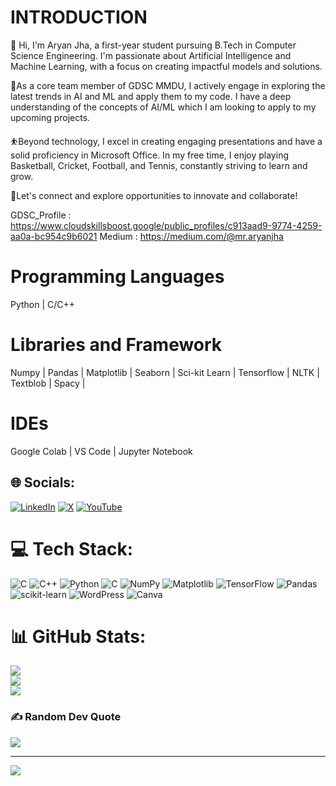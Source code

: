 # INTRODUCTION
👋 Hi, I'm Aryan Jha, a first-year student pursuing B.Tech in Computer Science Engineering. I'm passionate about Artificial Intelligence and Machine Learning, with a focus on creating impactful models and solutions.

👥As a core team member of GDSC MMDU, I actively engage in exploring the latest trends in AI and ML and apply them to my code. I have a deep understanding of the concepts of AI/ML which I am looking to apply to my upcoming projects.

⛹️Beyond technology, I excel in creating engaging presentations and have a solid proficiency in Microsoft Office. In my free time, I enjoy playing Basketball, Cricket, Football, and Tennis, constantly striving to learn and grow.

🌟Let's connect and explore opportunities to innovate and collaborate!

GDSC_Profile : https://www.cloudskillsboost.google/public_profiles/c913aad9-9774-4259-aa0a-bc954c9b6021
Medium : https://medium.com/@mr.aryanjha

# Programming Languages
Python | C/C++ 

# Libraries and Framework 
Numpy | Pandas | Matplotlib | Seaborn | Sci-kit Learn | Tensorflow | NLTK | Textblob | Spacy |

# IDEs
Google Colab | VS Code | Jupyter Notebook

## 🌐 Socials:
[![LinkedIn](https://img.shields.io/badge/LinkedIn-%230077B5.svg?logo=linkedin&logoColor=white)](https://linkedin.com/in/https://www.linkedin.com/in/aryan-jha-63bab3288/) [![X](https://img.shields.io/badge/X-black.svg?logo=X&logoColor=white)](https://x.com/aeyyjeyy98) [![YouTube](https://img.shields.io/badge/YouTube-%23FF0000.svg?logo=YouTube&logoColor=white)](https://youtube.com/@aryanjha2005) 

# 💻 Tech Stack:
![C](https://img.shields.io/badge/c-%2300599C.svg?style=for-the-badge&logo=c&logoColor=white) ![C++](https://img.shields.io/badge/c++-%2300599C.svg?style=for-the-badge&logo=c%2B%2B&logoColor=white) ![Python](https://img.shields.io/badge/python-3670A0?style=for-the-badge&logo=python&logoColor=ffdd54) ![C](https://img.shields.io/badge/c-%2300599C.svg?style=for-the-badge&logo=c&logoColor=white) ![NumPy](https://img.shields.io/badge/numpy-%23013243.svg?style=for-the-badge&logo=numpy&logoColor=white) ![Matplotlib](https://img.shields.io/badge/Matplotlib-%23ffffff.svg?style=for-the-badge&logo=Matplotlib&logoColor=black) ![TensorFlow](https://img.shields.io/badge/TensorFlow-%23FF6F00.svg?style=for-the-badge&logo=TensorFlow&logoColor=white) ![Pandas](https://img.shields.io/badge/pandas-%23150458.svg?style=for-the-badge&logo=pandas&logoColor=white) ![scikit-learn](https://img.shields.io/badge/scikit--learn-%23F7931E.svg?style=for-the-badge&logo=scikit-learn&logoColor=white) ![WordPress](https://img.shields.io/badge/WordPress-%23117AC9.svg?style=for-the-badge&logo=WordPress&logoColor=white) ![Canva](https://img.shields.io/badge/Canva-%2300C4CC.svg?style=for-the-badge&logo=Canva&logoColor=white)
# 📊 GitHub Stats:
![](https://github-readme-stats.vercel.app/api?username=aeyjeyaryan&theme=dark&hide_border=false&include_all_commits=false&count_private=false)<br/>
![](https://github-readme-streak-stats.herokuapp.com/?user=aeyjeyaryan&theme=dark&hide_border=false)<br/>
![](https://github-readme-stats.vercel.app/api/top-langs/?username=aeyjeyaryan&theme=dark&hide_border=false&include_all_commits=false&count_private=false&layout=compact)

### ✍️ Random Dev Quote
![](https://quotes-github-readme.vercel.app/api?type=horizontal&theme=radical)

---
[![](https://visitcount.itsvg.in/api?id=aeyjeyaryan&icon=0&color=0)](https://visitcount.itsvg.in)

<!-- Proudly created with GPRM ( https://gprm.itsvg.in ) -->
